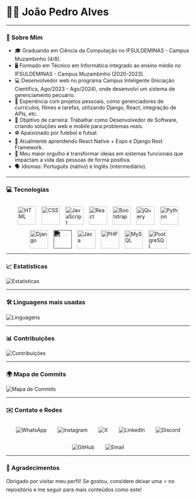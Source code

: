 # 👨‍💻 João Pedro Alves

---

### 📝 Sobre Mim

- 🎓 Graduando em Ciência da Computação no IFSULDEMINAS - Campus Muzambinho (4/8).
- 🖥️ Formado em Técnico em Informática integrado ao ensino médio no IFSULDEMINAS - Campus Muzambinho (2020-2023).
- 💻 Desenvolvedor web no programa Campus Inteligente (Iniciação Científica, Ago/2023 - Ago/2024), onde desenvolvi um sistema de gerenciamento pecuário.
- 📂 Experiência com projetos pessoais, como gerenciadores de currículos, filmes e tarefas, utilizando Django, React, integração de APIs, etc.
- 🎯 Objetivo de carreira: Trabalhar como Desenvolvedor de Software, criando soluções web e mobile para problemas reais.
- ⚽ Apaixonado por futebol e futsal.
- 🌱 Atualmente aprendendo React Native + Expo e Django Rest Framework.
- 🌟 Meu maior orgulho é transformar ideias em sistemas funcionais que impactam a vida das pessoas de forma positiva.
- 🗣️ Idiomas: Português (nativo) e Inglês (intermediário).

---

### 💻 Tecnologias

<div style="display: flex; flex-wrap: wrap; justify-content: center; gap: 15px; margin-top: 30px;">
    <img src="https://cdn.jsdelivr.net/gh/devicons/devicon/icons/html5/html5-original.svg" height="50" alt="HTML" title="HTML"/>
    <img src="https://cdn.jsdelivr.net/gh/devicons/devicon/icons/css3/css3-original.svg" height="50" alt="CSS" title="CSS"/>
    <img src="https://cdn.jsdelivr.net/gh/devicons/devicon/icons/javascript/javascript-original.svg" height="50" alt="JavaScript" title="JavaScript"/>
    <img src="https://cdn.jsdelivr.net/gh/devicons/devicon/icons/react/react-original.svg" height="50" alt="React" title="React"/>
    <img src="https://cdn.jsdelivr.net/gh/devicons/devicon/icons/bootstrap/bootstrap-original.svg" height="50" alt="Bootstrap" title="Bootstrap"/>
    <img src="https://cdn.jsdelivr.net/gh/devicons/devicon/icons/jquery/jquery-original.svg" height="50" alt="jQuery" title="jQuery"/>
    <img src="https://cdn.jsdelivr.net/gh/devicons/devicon/icons/python/python-original.svg" height="50" alt="Python" title="Python"/>
    <img src="https://cdn.jsdelivr.net/gh/devicons/devicon/icons/django/django-plain.svg" height="50" alt="Django" title="Django"/>
    <img src="https://cdn.jsdelivr.net/gh/devicons/devicon/icons/flask/flask-original.svg" height="50" alt="Flask" title="Flask" style="filter: invert(1);"/>
    <img src="https://cdn.jsdelivr.net/gh/devicons/devicon/icons/java/java-original.svg" height="50" alt="Java" title="Java"/>
    <img src="https://cdn.jsdelivr.net/gh/devicons/devicon/icons/php/php-original.svg" height="50" alt="PHP" title="PHP"/>
    <img src="https://cdn.jsdelivr.net/gh/devicons/devicon/icons/mysql/mysql-original.svg" height="50" alt="MySQL" title="MySQL"/>
    <img src="https://cdn.jsdelivr.net/gh/devicons/devicon/icons/postgresql/postgresql-original.svg" height="50" alt="PostgreSQL" title="PostgreSQL"/>
</div>

---

### 📈 Estatísticas

![Estatísticas](https://github-readme-stats.vercel.app/api?username=jotap1101&show_icons=true&theme=dark)

---

### 🛠️ Linguagens mais usadas

![Linguagens](https://github-readme-stats.vercel.app/api/top-langs/?username=jotap1101&layout=compact&theme=dark)

---

### 📊 Contribuições

![Contribuições](https://github-readme-streak-stats.herokuapp.com/?user=jotap1101&theme=dark)

---

### 🌍 Mapa de Commits


![Mapa de Commits](https://ghchart.rshah.org/jotap1101)

---

### ✉️ Contato e Redes

<div style="display: flex; flex-wrap: wrap; justify-content: center; gap: 30px; margin-top: 30px;">
    <a href="https://wa.me/5535998724512" style="text-decoration: none;">
        <img src="https://img.shields.io/badge/WhatsApp-25D366?style=for-the-badge&logo=whatsapp&logoColor=white" alt="WhatsApp">
    </a>
    <a href="https://www.instagram.com/_jaopedro._/" style="text-decoration: none;">
        <img src="https://img.shields.io/badge/Instagram-E4405F?style=for-the-badge&logo=instagram&logoColor=white" alt="Instagram">
    </a>
    <a href="https://x.com/jotap1101" style="text-decoration: none;">
        <img src="https://img.shields.io/badge/X-000000?style=for-the-badge&logo=x&logoColor=white" alt="X">
    </a>
    <a href="https://www.linkedin.com/in/jotap1101" style="text-decoration: none;">
        <img src="https://img.shields.io/badge/LinkedIn-0077B5?style=for-the-badge&logo=linkedin&logoColor=white" alt="LinkedIn">
    </a>
    <a href="https://discord.com/users/1167609321408974860" style="text-decoration: none;">
        <img src="https://img.shields.io/badge/Discord-7289DA?style=for-the-badge&logo=discord&logoColor=white" alt="Discord">
    </a>
    <a href="https://github.com/jotap1101" style="text-decoration: none;">
        <img src="https://img.shields.io/badge/GitHub-181717?style=for-the-badge&logo=github&logoColor=white" alt="GitHub">
    </a>
    <a href="mailto:jotap1101.notebook@gmail.com" style="text-decoration: none;">
        <img src="https://img.shields.io/badge/Email-D14836?style=for-the-badge&logo=gmail&logoColor=white" alt="Email">
    </a>
</div>

---

### 🚀 Agradecimentos

Obrigado por visitar meu perfil! Se gostou, considere deixar uma ⭐ no repositório e me seguir para mais conteúdos como este!
